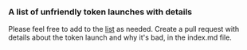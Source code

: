 ### A list of unfriendly token launches with details




























Please feel free to add to the [list](https://github.com/badtokenlaunch/badtokenlaunch.github.io) as needed. Create a pull request with details about the token launch and why it's bad, in the index.md file. 
